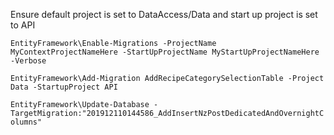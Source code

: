 Ensure default project is set to DataAccess/Data and start up project is set to API

`EntityFramework\Enable-Migrations -ProjectName MyContextProjectNameHere -StartUpProjectName MyStartUpProjectNameHere -Verbose`


`EntityFramework\Add-Migration AddRecipeCategorySelectionTable -Project Data -StartupProject API`

`EntityFramework\Update-Database -TargetMigration:"201912110144586_AddInsertNzPostDedicatedAndOvernightColumns"`
